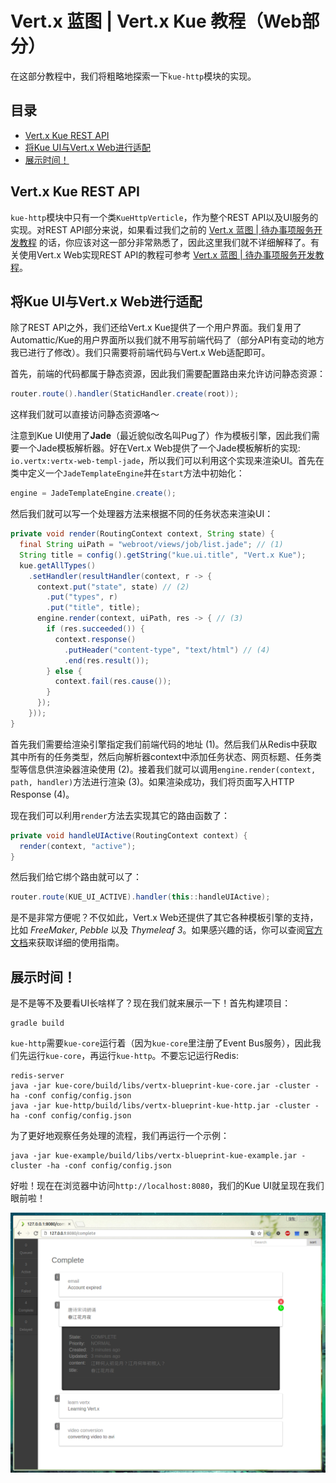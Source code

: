 # Vert.x 蓝图 | Vert.x Kue 教程（Web部分）

在这部分教程中，我们将粗略地探索一下`kue-http`模块的实现。

## 目录

- [Vert.x Kue REST API](#vertx-kue-rest-api)
- [将Kue UI与Vert.x Web进行适配](#将kue-ui与vertx-web进行适配)
- [展示时间！](#展示时间)

## Vert.x Kue REST API

`kue-http`模块中只有一个类`KueHttpVerticle`，作为整个REST API以及UI服务的实现。对REST API部分来说，如果看过我们之前的 [Vert.x 蓝图 | 待办事项服务开发教程](https://github.com/sczyh30/vertx-blueprint-todo-backend/blob/master/docs/doc-zh-cn.md) 的话，你应该对这一部分非常熟悉了，因此这里我们就不详细解释了。有关使用Vert.x Web实现REST API的教程可参考 [Vert.x 蓝图 | 待办事项服务开发教程](https://github.com/sczyh30/vertx-blueprint-todo-backend/blob/master/docs/doc-zh-cn.md)。

## 将Kue UI与Vert.x Web进行适配

除了REST API之外，我们还给Vert.x Kue提供了一个用户界面。我们复用了Automattic/Kue的用户界面所以我们就不用写前端代码了（部分API有变动的地方我已进行了修改）。我们只需要将前端代码与Vert.x Web适配即可。

首先，前端的代码都属于静态资源，因此我们需要配置路由来允许访问静态资源：

```java
router.route().handler(StaticHandler.create(root));
```

这样我们就可以直接访问静态资源咯～

注意到Kue UI使用了**Jade**（最近貌似改名叫Pug了）作为模板引擎，因此我们需要一个Jade模板解析器。好在Vert.x Web提供了一个Jade模板解析的实现: `io.vertx:vertx-web-templ-jade`，所以我们可以利用这个实现来渲染UI。首先在类中定义一个`JadeTemplateEngine`并在`start`方法中初始化：

```java
engine = JadeTemplateEngine.create();
```

然后我们就可以写一个处理器方法来根据不同的任务状态来渲染UI：

```java
private void render(RoutingContext context, String state) {
  final String uiPath = "webroot/views/job/list.jade"; // (1)
  String title = config().getString("kue.ui.title", "Vert.x Kue");
  kue.getAllTypes()
    .setHandler(resultHandler(context, r -> {
      context.put("state", state) // (2)
        .put("types", r)
        .put("title", title);
      engine.render(context, uiPath, res -> { // (3)
        if (res.succeeded()) {
          context.response()
            .putHeader("content-type", "text/html") // (4)
            .end(res.result());
        } else {
          context.fail(res.cause());
        }
      });
    }));
}
```

首先我们需要给渲染引擎指定我们前端代码的地址 (1)。然后我们从Redis中获取其中所有的任务类型，然后向解析器context中添加任务状态、网页标题、任务类型等信息供渲染器渲染使用 (2)。接着我们就可以调用`engine.render(context, path, handler)`方法进行渲染 (3)。如果渲染成功，我们将页面写入HTTP Response (4)。

现在我们可以利用`render`方法去实现其它的路由函数了：

```java
private void handleUIActive(RoutingContext context) {
  render(context, "active");
}
```

然后我们给它绑个路由就可以了：

```java
router.route(KUE_UI_ACTIVE).handler(this::handleUIActive);
```

是不是非常方便呢？不仅如此，Vert.x Web还提供了其它各种模板引擎的支持，比如 *FreeMaker*, *Pebble* 以及 *Thymeleaf 3*。如果感兴趣的话，你可以查阅[官方文档](http://vertx.io/docs/vertx-web/java/#_templates)来获取详细的使用指南。

## 展示时间！

是不是等不及要看UI长啥样了？现在我们就来展示一下！首先构建项目：

    gradle build

`kue-http`需要`kue-core`运行着（因为`kue-core`里注册了Event Bus服务），因此我们先运行`kue-core`，再运行`kue-http`。不要忘记运行Redis:

    redis-server
    java -jar kue-core/build/libs/vertx-blueprint-kue-core.jar -cluster -ha -conf config/config.json
    java -jar kue-http/build/libs/vertx-blueprint-kue-http.jar -cluster -ha -conf config/config.json

为了更好地观察任务处理的流程，我们再运行一个示例：

    java -jar kue-example/build/libs/vertx-blueprint-kue-example.jar -cluster -ha -conf config/config.json

好啦！现在在浏览器中访问`http://localhost:8080`，我们的Kue UI就呈现在我们眼前啦！

![](../images/vertx_kue_ui_1.png)
